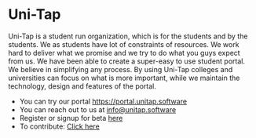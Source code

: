 # Uni-Tap
Uni-Tap is a student run organization, which is for the students and by the students. We as students have lot of constraints of resources. We work hard to deliver what we promise and we try to do what you guys expect from us.
We have been able to create a super-easy to use student portal. We believe in simplifying any process. By using Uni-Tap colleges and universities can focus on what is more important, while we maintain the technology, design and features of the portal.
- You can try our portal https://portal.unitap.software
- You can reach out to us at info@unitap.software
- Register or signup for beta <a href="https://docs.google.com/forms/d/e/1FAIpQLSemGK8SUDE9RTP6NtQcFDTVDFwMjqTVJEqPdXDeTB4VQSO3aA/viewform">here</a>
- To contribute: <a href="https://docs.google.com/forms/d/e/1FAIpQLSejc4llSos76cXDTna4hztripX2gOCr7FVCvgfDy76yW3IBdA/viewform">Click here</a>

